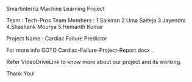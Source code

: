 Smartinternz Machine Learning Project

Team : Tech-Pros
Team Members : 
1.Saikiran
2.Uma Saiteja
3.Jayendra
4.Shashank Mourya
5.Hemanth Kumar

Project Name : Cardiac Failure Predictor

For more info GOTO Cardiac-Failure-Project-Report.docx . 

Refer VideoDriveLink to know more about our project and its working.

Thank You!
